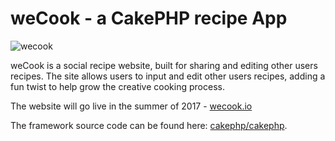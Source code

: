 # weCook - a CakePHP recipe App

![wecook](http://wecook.io/images/logo.png)

weCook is a social recipe website, built for sharing and editing other users recipes.
The site allows users to input and edit other users recipes, adding a fun twist to help grow the creative cooking process.

The website will go live in the summer of 2017 - [wecook.io](http://wecook.io)

The framework source code can be found here: [cakephp/cakephp](https://github.com/cakephp/cakephp).
